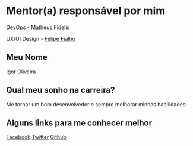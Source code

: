 # Mentor(a) responsável por mim

DevOps - [Matheus Fidelis](/profiles/mentors/profiles/matheus_fidelis.md)

UX/UI Design - [Felipe Fialho](/profiles/mentors/profiles/felipe_fialho.md)

## Meu Nome

Igor Oliveira

## Qual meu sonho na carreira?

Me tornar um bom desenvolvedor e sempre melhorar minhas habilidades!

## Alguns links para me conhecer melhor

[Facebook](https://www.facebook.com/devigor17)
[Twitter](https://twitter.com/_devigor)
[Github](https://github.com/devigor)
